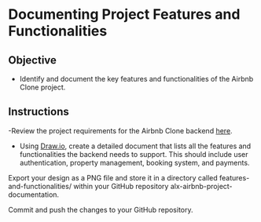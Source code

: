 # Documenting Project Features and Functionalities

## Objective
- Identify and document the key features and functionalities of the Airbnb Clone project.

## Instructions
-Review the project requirements for the Airbnb Clone backend [here](https://intranet.alxswe.com/concepts/108605).

- Using [Draw.io](https://app.diagrams.net/), create a detailed document that lists all the features and functionalities the backend needs to support. This should include user authentication, property management, booking system, and payments.

Export your design as a PNG file and store it in a directory called features-and-functionalities/ within your GitHub repository alx-airbnb-project-documentation.

Commit and push the changes to your GitHub repository.